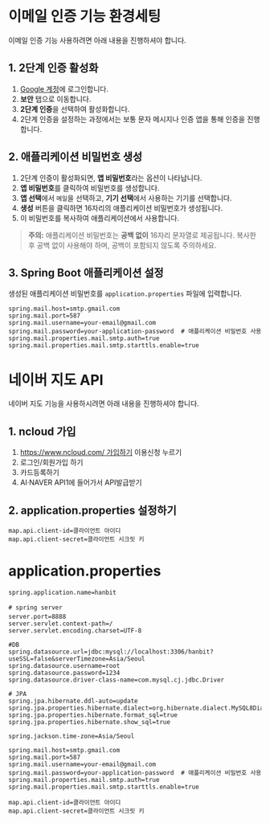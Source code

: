 # 이메일 인증 기능 환경세팅
이메일 인증 기능 사용하려면 아래 내용을 진행하셔야 합니다.

## 1. 2단계 인증 활성화
1. [Google 계정](https://myaccount.google.com/)에 로그인합니다.
2. **보안** 탭으로 이동합니다.
3. **2단계 인증**을 선택하여 활성화합니다.
4. 2단계 인증을 설정하는 과정에서는 보통 문자 메시지나 인증 앱을 통해 인증을 진행합니다.

## 2. 애플리케이션 비밀번호 생성
1. 2단계 인증이 활성화되면, **앱 비밀번호**라는 옵션이 나타납니다.
2. **앱 비밀번호**를 클릭하여 비밀번호를 생성합니다.
3. **앱 선택**에서 `메일`을 선택하고, **기기 선택**에서 사용하는 기기를 선택합니다.
4. **생성** 버튼을 클릭하면 16자리의 애플리케이션 비밀번호가 생성됩니다.
5. 이 비밀번호를 복사하여 애플리케이션에서 사용합니다.

> **주의:** 애플리케이션 비밀번호는 **공백 없이** 16자리 문자열로 제공됩니다. 복사한 후 공백 없이 사용해야 하며, 공백이 포함되지 않도록 주의하세요.

## 3. Spring Boot 애플리케이션 설정
생성된 애플리케이션 비밀번호를 `application.properties` 파일에 입력합니다.

```properties
spring.mail.host=smtp.gmail.com
spring.mail.port=587
spring.mail.username=your-email@gmail.com
spring.mail.password=your-application-password  # 애플리케이션 비밀번호 사용
spring.mail.properties.mail.smtp.auth=true
spring.mail.properties.mail.smtp.starttls.enable=true
````
# 네이버 지도 API
네이버 지도 기능을 사용하시려면 아래 내용을 진행하셔야 합니다.

## 1. ncloud 가입
1. [https://www.ncloud.com/ 가입하기](https://www.ncloud.com/product/applicationService/maps) 이용신청 누르기
2. 로그인/회원가입 하기
3. 카드등록하기
3. AI·NAVER API1에 들어가서 API발급받기

## 2. application.properties 설정하기
```
map.api.client-id=클라이언트 아이디
map.api.client-secret=클라이언트 시크릿 키
```

# application.properties
```
spring.application.name=hanbit

# spring server
server.port=8888
server.servlet.context-path=/
server.servlet.encoding.charset=UTF-8

#DB
spring.datasource.url=jdbc:mysql://localhost:3306/hanbit?useSSL=false&serverTimezone=Asia/Seoul
spring.datasource.username=root
spring.datasource.password=1234
spring.datasource.driver-class-name=com.mysql.cj.jdbc.Driver

# JPA 
spring.jpa.hibernate.ddl-auto=update
spring.jpa.properties.hibernate.dialect=org.hibernate.dialect.MySQL8Dialect
spring.jpa.properties.hibernate.format_sql=true
spring.jpa.properties.hibernate.show_sql=true

spring.jackson.time-zone=Asia/Seoul

spring.mail.host=smtp.gmail.com
spring.mail.port=587
spring.mail.username=your-email@gmail.com
spring.mail.password=your-application-password  # 애플리케이션 비밀번호 사용
spring.mail.properties.mail.smtp.auth=true
spring.mail.properties.mail.smtp.starttls.enable=true

map.api.client-id=클라이언트 아이디
map.api.client-secret=클라이언트 시크릿 키



